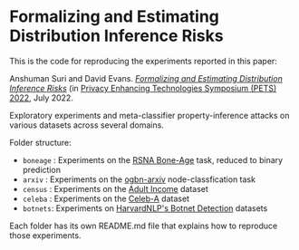 # Formalizing and Estimating Distribution Inference Risks

This is the code for reproducing the experiments reported in this paper:

Anshuman Suri and David Evans. [_Formalizing and Estimating Distribution Inference Risks_](https://arxiv.org/abs/2109.06024) (in [Privacy Enhancing Technologies Symposium (PETS) 2022](https://petsymposium.org/2022/), July 2022.

Exploratory experiments and meta-classifier property-inference attacks on various datasets across several domains.

Folder structure:

- `boneage` : Experiments on the [RSNA Bone-Age](https://www.kaggle.com/kmader/rsna-bone-age) task, reduced to binary prediction
- `arxiv` : Experiments on the [ogbn-arxiv](https://ogb.stanford.edu/docs/nodeprop/) node-classfication task
- `census` : Experiments on the [Adult Income](https://www.kaggle.com/uciml/adult-census-income) dataset
- `celeba` : Experiments on the [Celeb-A](https://www.kaggle.com/jessicali9530/celeba-dataset) dataset
- `botnets`: Experiments on [HarvardNLP's Botnet Detection](https://github.com/harvardnlp/botnet-detection) datasets

Each folder has its own README.md file that explains how to reproduce those experiments.
